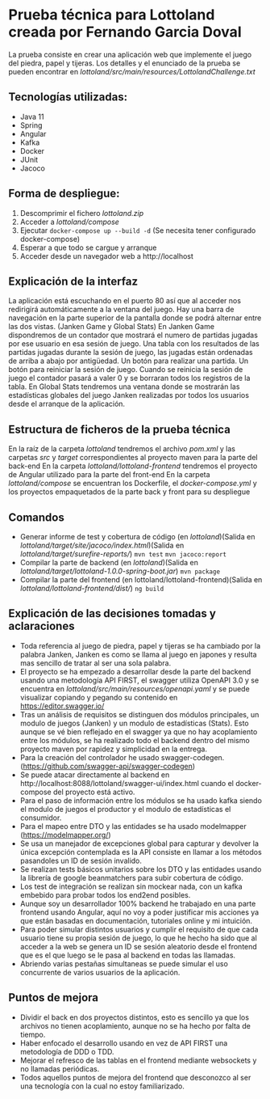 # Prueba técnica para Lottoland creada por Fernando Garcia Doval

La prueba consiste en crear una aplicación web que implemente el juego del piedra, papel y tijeras.
Los detalles y el enunciado de la prueba se pueden encontrar en *lottoland/src/main/resources/LottolandChallenge.txt*

## Tecnologías utilizadas:

- Java 11
- Spring
- Angular
- Kafka
- Docker
- JUnit
- Jacoco

## Forma de despliegue:

1. Descomprimir el fichero *lottoland.zip*
2. Acceder a *lottoland/compose*
3. Ejecutar `docker-compose up --build -d` (Se necesita tener configurado docker-compose)
4. Esperar a que todo se cargue y arranque
5. Acceder desde un navegador web a http://localhost

## Explicación de la interfaz

La aplicación está escuchando en el puerto 80 así que al acceder nos redirigirá automáticamente a la ventana del juego.
Hay una barra de navegación en la parte superior de la pantalla donde se podrá alternar entre las dos vistas. (Janken Game y Global Stats)
En Janken Game dispondremos de un contador que mostrará el numero de partidas jugadas por ese usuario en esa sesión de juego.
Una tabla con los resultados de las partidas jugadas durante la sesión de juego, las jugadas están ordenadas de arriba a abajo por antigüedad.
Un botón para realizar una partida.
Un botón para reiniciar la sesión de juego.
Cuando se reinicia la sesión de juego el contador pasará a valer 0 y se borraran todos los registros de la tabla.
En Global Stats tendremos una ventana donde se mostrarán las estadísticas globales del juego Janken realizadas por todos los usuarios desde el arranque de la aplicación.

## Estructura de ficheros de la prueba técnica

En la raíz de la carpeta *lottoland* tendremos el archivo *pom.xml* y las carpetas *src* y *target* correspondientes al proyecto maven para la parte del back-end
En la carpeta *lottoland/lottoland-frontend* tendremos el proyecto de Angular utilizado para la parte del front-end
En la carpeta *lottoland/compose* se encuentran los Dockerfile, el *docker-compose.yml* y los proyectos empaquetados de la parte back y front para su despliegue

## Comandos

- Generar informe de test y cobertura de código (en *lottoland*)(Salida en *lottoland/target/site/jacoco/index.html*)(Salida en *lottoland/target/surefire-reports/*)
`mvn test`
`mvn jacoco:report`
- Compilar la parte de backend (en *lottoland*)(Salida en *lottoland/target/lottoland-1.0.0-spring-boot.jar*)
`mvn package`
- Compilar la parte del frontend (en lottoland/lottoland-frontend)(Salida en *lottoland/lottoland-frontend/dist/*)
`ng build`

## Explicación de las decisiones tomadas y aclaraciones

- Toda referencia al juego de piedra, papel y tijeras se ha cambiado por la palabra Janken, Janken es como se llama al juego en japones y resulta mas sencillo de tratar al ser una sola palabra.
- El proyecto se ha empezado a desarrollar desde la parte del backend usando una metodología API FIRST, el swagger utiliza OpenAPI 3.0 y se encuentra en *lottoland/src/main/resources/openapi.yaml* y se puede visualizar copiando y pegando su contenido en https://editor.swagger.io/ 
- Tras un análisis de requisitos se distinguen dos módulos principales, un modulo de juegos (Janken) y un modulo de estadísticas (Stats). Esto aunque se vé bien reflejado en el swagger ya que no hay acoplamiento entre los módulos, se ha realizado todo el backend dentro del mismo proyecto maven por rapidez y simplicidad en la entrega.
- Para la creación del controlador he usado swagger-codegen. (https://github.com/swagger-api/swagger-codegen) 
- Se puede atacar directamente al backend en http://localhost:8088/lottoland/swagger-ui/index.html cuando el docker-compose del proyecto está activo.
- Para el paso de información entre los módulos se ha usado kafka siendo el modulo de juegos el productor y el modulo de estadísticas el consumidor.
- Para el mapeo entre DTO y las entidades se ha usado modelmapper (https://modelmapper.org/)
- Se usa un manejador de excepciones global para capturar y devolver la única excepción contemplada es la API consiste en llamar a los métodos pasandoles un ID de sesión invalido.
- Se realizan tests básicos unitarios sobre los DTO y las entidades usando la librería de google beanmatchers para subir cobertura de código.
- Los test de integración se realizan sin mockear nada, con un kafka embebido para probar todos los end2end posibles.
- Aunque soy un desarrollador 100% backend he trabajado en una parte frontend usando Angular, aquí no voy a poder justificar mis acciones ya que están basadas en documentación, tutoriales online y mi intuición.
- Para poder simular distintos usuarios y cumplir el requisito de que cada usuario tiene su propia sesión de juego, lo que he hecho ha sido que al acceder a la web se genera un ID se sesión aleatorio desde el frontend que es el que luego se le pasa al backend en todas las llamadas.
- Abriendo varias pestañas simultaneas se puede simular el uso concurrente de varios usuarios de la aplicación.

## Puntos de mejora

- Dividir el back en dos proyectos distintos, esto es sencillo ya que los archivos no tienen acoplamiento, aunque no se ha hecho por falta de tiempo.
- Haber enfocado el desarrollo usando en vez de API FIRST una metodología de DDD o TDD.
- Mejorar el refresco de las tablas en el frontend mediante websockets y no llamadas periódicas.
- Todos aquellos puntos de mejora del frontend que desconozco al ser una tecnología con la cual no estoy familiarizado.